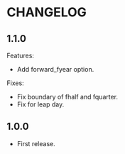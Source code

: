# CHANGELOG

## 1.1.0

Features:

* Add forward_fyear option.

Fixes:

* Fix boundary of fhalf and fquarter.
* Fix for leap day.

## 1.0.0

* First release.
